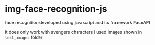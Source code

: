 # img-face-recognition-js
face recognition developed using javascript and its framework FaceAPI

it does only work with avengers characters i used images shown in `test_images` folder
